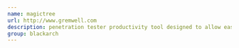 ```yaml
---
name: magictree
url: http://www.gremwell.com
description: penetration tester productivity tool designed to allow easy and straightforward data consolidation, querying, external command execution and report generation URL : http://www.gremwell.com Groups : blackarch blackarch-misc
group: blackarch
---
```

